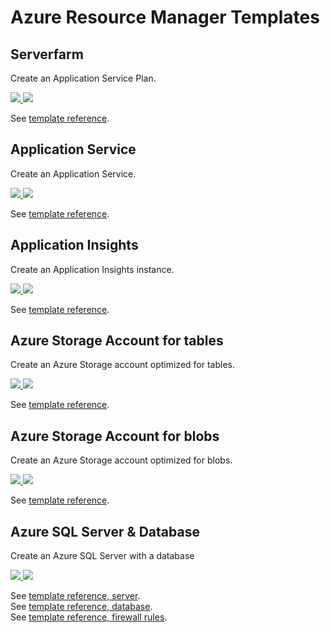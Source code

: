 # Azure Resource Manager Templates

## Serverfarm

Create an Application Service Plan.

<a href="https://portal.azure.com/#create/Microsoft.Template/uri/https%3A%2F%2Fraw.githubusercontent.com%2FLateral-Pathfinder%2Farm-templates%2Fmaster%2Ftemplates%2FMicrosoft.Web.serverfarms.json" target="_blank">
    <img src="http://azuredeploy.net/deploybutton.png"/>
</a>
<a href="http://armviz.io/#/?load=https%3A%2F%2Fraw.githubusercontent.com%2FLateral-Pathfinder%2Farm-templates%2Fmaster%2Ftemplates%2FMicrosoft.Web.serverfarms.json" target="_blank">
    <img src="http://armviz.io/visualizebutton.png"/>
</a>

See [template reference](https://docs.microsoft.com/en-us/azure/templates/microsoft.web/serverfarms).

## Application Service

Create an Application Service.

<a href="https://portal.azure.com/#create/Microsoft.Template/uri/https%3A%2F%2Fraw.githubusercontent.com%2FLateral-Pathfinder%2Farm-templates%2Fmaster%2Ftemplates%2FMicrosoft.Web.sites.json" target="_blank">
    <img src="http://azuredeploy.net/deploybutton.png"/>
</a>
<a href="http://armviz.io/#/?load=https%3A%2F%2Fraw.githubusercontent.com%2FLateral-Pathfinder%2Farm-templates%2Fmaster%2Ftemplates%2FMicrosoft.Web.sites.json" target="_blank">
    <img src="http://armviz.io/visualizebutton.png"/>
</a>

See [template reference](https://docs.microsoft.com/en-us/azure/templates/microsoft.web/sites).

## Application Insights

Create an Application Insights instance.  

<a href="https://portal.azure.com/#create/Microsoft.Template/uri/https%3A%2F%2Fraw.githubusercontent.com%2FLateral-Pathfinder%2Farm-templates%2Fmaster%2Ftemplates%2FMicrosoft.Insights.Components.json" target="_blank">
    <img src="http://azuredeploy.net/deploybutton.png"/>
</a>
<a href="http://armviz.io/#/?load=https%3A%2F%2Fraw.githubusercontent.com%2FLateral-Pathfinder%2Farm-templates%2Fmaster%2Ftemplates%2FMicrosoft.Insights.Components.json" target="_blank">
    <img src="http://armviz.io/visualizebutton.png"/>
</a>

See [template reference](https://docs.microsoft.com/en-us/azure/templates/microsoft.insights/components).  

## Azure Storage Account for tables

Create an Azure Storage account optimized for tables.  

<a href="https://portal.azure.com/#create/Microsoft.Template/uri/https%3A%2F%2Fraw.githubusercontent.com%2FLateral-Pathfinder%2Farm-templates%2Fmaster%2Ftemplates%2FMicrosoft.Storage.storageAccounts.tables.json" target="_blank">
    <img src="http://azuredeploy.net/deploybutton.png"/>
</a>
<a href="http://armviz.io/#/?load=https%3A%2F%2Fraw.githubusercontent.com%2FLateral-Pathfinder%2Farm-templates%2Fmaster%2Ftemplates%2FMicrosoft.Storage.storageAccounts.tables.json" target="_blank">
    <img src="http://armviz.io/visualizebutton.png"/>
</a>

See [template reference](https://docs.microsoft.com/en-us/azure/templates/microsoft.storage/storageaccounts).  

## Azure Storage Account for blobs

Create an Azure Storage account optimized for blobs.  

<a href="https://portal.azure.com/#create/Microsoft.Template/uri/https%3A%2F%2Fraw.githubusercontent.com%2FLateral-Pathfinder%2Farm-templates%2Fmaster%2Ftemplates%2FMicrosoft.Storage.storageAccounts.blobs.json" target="_blank">
    <img src="http://azuredeploy.net/deploybutton.png"/>
</a>
<a href="http://armviz.io/#/?load=https%3A%2F%2Fraw.githubusercontent.com%2FLateral-Pathfinder%2Farm-templates%2Fmaster%2Ftemplates%2FMicrosoft.Storage.storageAccounts.blobs.json" target="_blank">
    <img src="http://armviz.io/visualizebutton.png"/>
</a>

See [template reference](https://docs.microsoft.com/en-us/azure/templates/microsoft.storage/storageaccounts).  

## Azure SQL Server & Database

Create an Azure SQL Server with a database  

<a href="https://portal.azure.com/#create/Microsoft.Template/uri/https%3A%2F%2Fraw.githubusercontent.com%2FLateral-Pathfinder%2Farm-templates%2Fmaster%2Ftemplates%2FMicrosoft.Sql.server.database.json" target="_blank">
    <img src="http://azuredeploy.net/deploybutton.png"/>
</a>
<a href="http://armviz.io/#/?load=https%3A%2F%2Fraw.githubusercontent.com%2FLateral-Pathfinder%2Farm-templates%2Fmaster%2Ftemplates%2FMicrosoft.Sql.server.database.json" target="_blank">
    <img src="http://armviz.io/visualizebutton.png"/>
</a>

See [template reference, server](https://docs.microsoft.com/en-us/azure/templates/microsoft.sql/servers).  
See [template reference, database](https://docs.microsoft.com/en-us/azure/templates/microsoft.sql/servers/databases).  
See [template reference, firewall rules](https://docs.microsoft.com/en-us/azure/templates/microsoft.sql/servers/firewallrules).  